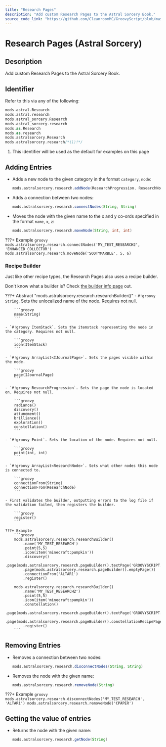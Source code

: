 ```yaml
---
title: "Research Pages"
description: "Add custom Research Pages to the Astral Sorcery Book."
source_code_link: "https://github.com/CleanroomMC/GroovyScript/blob/master/src/main/java/com/cleanroommc/groovyscript/compat/mods/astralsorcery/Research.java"
---
```


# Research Pages (Astral Sorcery)

## Description

Add custom Research Pages to the Astral Sorcery Book.

## Identifier

Refer to this via any of the following:

```groovy hl_lines="8"
mods.astral.Research
mods.astral.research
mods.astral_sorcery.Research
mods.astral_sorcery.research
mods.as.Research
mods.as.research
mods.astralsorcery.Research
mods.astralsorcery.research/*(1)!*/
```

1. This identifier will be used as the default for examples on this page

## Adding Entries

- Adds a new node to the given category in the format `category`, `node`:

    ```groovy
    mods.astralsorcery.research.addNode(ResearchProgression, ResearchNode)
    ```

- Adds a connection between two nodes:

    ```groovy
    mods.astralsorcery.research.connectNodes(String, String)
    ```

- Moves the node with the given name to the x and y co-ords specified in the format `name`, `x`, `z`:

    ```groovy
    mods.astralsorcery.research.moveNode(String, int, int)
    ```

???+ Example
    ```groovy
    mods.astralsorcery.research.connectNodes('MY_TEST_RESEARCH2', 'ENHANCED_COLLECTOR')
    mods.astralsorcery.research.moveNode('SOOTYMARBLE', 5, 6)
    ```

### Recipe Builder

Just like other recipe types, the Research Pages also uses a recipe builder.

Don't know what a builder is? Check [the builder info page](../../../groovy/builder.md) out.

???+ Abstract "mods.astralsorcery.research.researchBuilder()"
    - `#!groovy String`. Sets the unlocalized name of the node. Requires not null.

        ```groovy
        name(String)
        ```

    - `#!groovy ItemStack`. Sets the itemstack representing the node in the category. Requires not null.

        ```groovy
        icon(ItemStack)
        ```

    - `#!groovy ArrayList<IJournalPage>`. Sets the pages visible within the node.

        ```groovy
        page(IJournalPage)
        ```

    - `#!groovy ResearchProgression`. Sets the page the node is located on. Requires not null.

        ```groovy
        radiance()
        discovery()
        attunement()
        brilliance()
        exploration()
        constellation()
        ```

    - `#!groovy Point`. Sets the location of the node. Requires not null.

        ```groovy
        point(int, int)
        ```

    - `#!groovy ArrayList<ResearchNode>`. Sets what other nodes this node is connected to.

        ```groovy
        connectionFrom(String)
        connectionFrom(ResearchNode)
        ```

    - First validates the builder, outputting errors to the log file if the validation failed, then registers the builder.

        ```groovy
        register()
        ```

    ???+ Example
        ```groovy
        mods.astralsorcery.research.researchBuilder()
            .name('MY_TEST_RESEARCH')
            .point(5,5)
            .icon(item('minecraft:pumpkin'))
            .discovery()
            .page(mods.astralsorcery.research.pageBuilder().textPage('GROOVYSCRIPT.RESEARCH.PAGE.TEST'))
            .page(mods.astralsorcery.research.pageBuilder().emptyPage())
            .connectionFrom('ALTAR1')
            .register()

        mods.astralsorcery.research.researchBuilder()
            .name('MY_TEST_RESEARCH2')
            .point(5,5)
            .icon(item('minecraft:pumpkin'))
            .constellation()
            .page(mods.astralsorcery.research.pageBuilder().textPage('GROOVYSCRIPT.RESEARCH.PAGE.TEST2'))
            .page(mods.astralsorcery.research.pageBuilder().constellationRecipePage(item('minecraft:pumpkin')))
            .register()
        ```



## Removing Entries

- Removes a connection between two nodes:

    ```groovy
    mods.astralsorcery.research.disconnectNodes(String, String)
    ```

- Removes the node with the given name:

    ```groovy
    mods.astralsorcery.research.removeNode(String)
    ```

???+ Example
    ```groovy
    mods.astralsorcery.research.disconnectNodes('MY_TEST_RESEARCH', 'ALTAR1')
    mods.astralsorcery.research.removeNode('CPAPER')
    ```

## Getting the value of entries

- Returns the node with the given name:

    ```groovy
    mods.astralsorcery.research.getNode(String)
    ```
